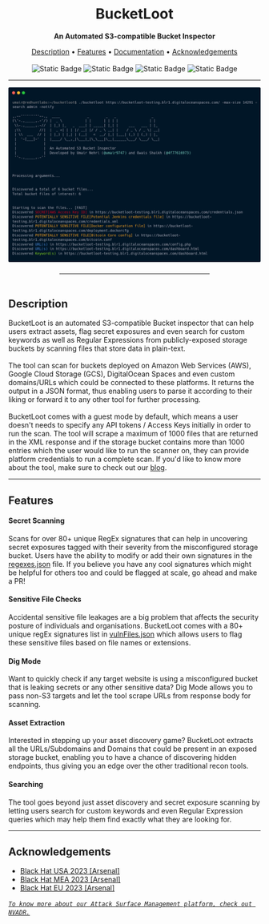 <h1 align="center">BucketLoot</h1>
<p align="center"><b>An Automated S3-compatible Bucket Inspector</b></p>
<p align="center">
<a href="#description">Description</a> • <a href="#features">Features</a> • <a href="docs/documentation.md">Documentation</a> • <a href="#acknowledgements">Acknowledgements</a><br><br>
<img alt="Static Badge" src="https://img.shields.io/badge/Supports-AWS-yellow?logo=amazon">
<img alt="Static Badge" src="https://img.shields.io/badge/Supports-GCP-red?logo=googlecloud">
<img alt="Static Badge" src="https://img.shields.io/badge/Supports-DigitalOcean-blue?logo=digitalocean">
<img alt="Static Badge" src="https://img.shields.io/badge/Supports-Custom%20Domains-green?logo=gear">
</p>
<hr>
<img src="./toolscreenshot.png">
<hr style="width:300px; height: 1px; margin: auto; margin-top: 20px;" />
<br>
<div id="description">
<h2> Description </h2>
BucketLoot is an automated S3-compatible Bucket inspector that can help users extract assets, flag secret exposures and even search for custom keywords as well as Regular Expressions from publicly-exposed storage buckets by scanning files that store data in plain-text.
<br><br>
The tool can scan for buckets deployed on Amazon Web Services (AWS), Google Cloud Storage (GCS), DigitalOcean Spaces and even custom domains/URLs which could be connected to these platforms. It returns the output in a JSON format, thus enabling users to parse it according to their liking or forward it to any other tool for further processing.
<br><br>
BucketLoot comes with a guest mode by default, which means a user doesn't needs to specify any API tokens / Access Keys initially in order to run the scan. The tool will scrape a maximum of 1000 files that are returned in the XML response and if the storage bucket contains more than 1000 entries which the user would like to run the scanner on, they can provide platform credentials to run a complete scan. If you'd like to know more about the tool, make sure to check out our <a href="https://redhuntlabs.com/blog/introducing-bucketloot-an-automated-cloud-bucket-inspector/">blog</a>.
</div>
<hr style="height: 1px;">
<div id="features">
<h2> Features </h2>

<h4> Secret Scanning </h4>
Scans for over 80+ unique RegEx signatures that can help in uncovering secret exposures tagged with their severity from the misconfigured storage bucket. Users have the ability to modify or add their own signatures in the <a href="./regexes.json">regexes.json</a> file. If you believe you have any cool signatures which might be helpful for others too and could be flagged at scale, go ahead and make a PR!

<h4> Sensitive File Checks</h4>
Accidental sensitive file leakages are a big problem that affects the security posture of individuals and organisations. BucketLoot comes with a 80+ unique regEx signatures list in <a href="./vulnFiles.json">vulnFiles.json</a> which allows users to flag these sensitive files based on file names or extensions.

<h4> Dig Mode </h4>
Want to quickly check if any target website is using a misconfigured bucket that is leaking secrets or any other sensitive data? Dig Mode allows you to pass non-S3 targets and let the tool scrape URLs from response body for scanning.

<h4> Asset Extraction </h4>
Interested in stepping up your asset discovery game? BucketLoot extracts all the URLs/Subdomains and Domains that could be present in an exposed storage bucket, enabling you to have a chance of discovering hidden endpoints, thus giving you an edge over the other traditional recon tools.

<h4> Searching </h4>
The tool goes beyond just asset discovery and secret exposure scanning by letting users search for custom keywords and even Regular Expression queries which may help them find exactly what they are looking for.
</div>

<hr style="height: 1px;">

<div id="acknowledgements">
<h2> Acknowledgements </h2>
<ul type="disc">
<li><a href="https://www.blackhat.com/us-23/arsenal/schedule/#bucketloot---an-automated-s-bucket-inspector-33536">Black Hat USA 2023 [Arsenal]</a></li>
<li><a href="https://blackhatmea.com/session/bucketloot-automated-s3-bucket-inspector">Black Hat MEA 2023 [Arsenal]</a></li>
<li><a href="https://www.blackhat.com/eu-23/arsenal/schedule/index.html#bucketloot---an-automated-s-compatible-bucket-inspector-35800">Black Hat EU 2023 [Arsenal]</a></li>
</ul>
</div>

*[`To know more about our Attack Surface Management platform, check out NVADR.`](https://redhuntlabs.com/nvadr)*
